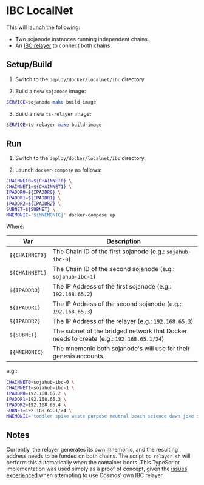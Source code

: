 # IBC LocalNet

This will launch the following:

* Two sojanode instances running independent chains.
* An [IBC relayer](https://github.com/confio/ts-relayer) to connect both chains.

## Setup/Build

1. Switch to the `deploy/docker/localnet/ibc` directory.

2. Build a new `sojanode` image:

```bash
SERVICE=sojanode make build-image
```

3. Build a new `ts-relayer` image:

```bash
SERVICE=ts-relayer make build-image
```

## Run

1. Switch to the `deploy/docker/localnet/ibc` directory.

2. Launch `docker-compose` as follows:

```bash
CHAINNET0=${CHAINNET0} \
CHAINNET1=${CHAINNET1} \
IPADDR0=${IPADDR0} \
IPADDR1=${IPADDR1} \
IPADDR2=${IPADDR2} \
SUBNET=${SUBNET} \
MNEMONIC='${MNEMONIC}' docker-compose up
```

Where:

|Var|Description|
|---|-----------|
|`${CHAINNET0}`|The Chain ID of the first sojanode (e.g.: `sojahub-ibc-0`)|
|`${CHAINNET1}`|The Chain ID of the second sojanode (e.g.: `sojahub-ibc-1`)|
|`${IPADDR0}`|The IP Address of the first sojanode (e.g.: `192.168.65.2`)|
|`${IPADDR1}`|The IP Address of the second sojanode (e.g.: `192.168.65.3`)|
|`${IPADDR2}`|The IP Address of the relayer (e.g.: `192.168.65.3`)|
|`${SUBNET}`|The subnet of the bridged network that Docker needs to create (e.g.: `192.168.65.1/24`)| 
|`${MNEMONIC}`|The mnemonic both sojanode's will use for their genesis accounts.|

e.g.:

```bash
CHAINNET0=sojahub-ibc-0 \
CHAINNET1=sojahub-ibc-1 \
IPADDR0=192.168.65.2 \
IPADDR1=192.168.65.3 \
IPADDR2=192.168.65.4 \
SUBNET=192.168.65.1/24 \
MNEMONIC='toddler spike waste purpose neutral beach science dawn joke stock help beyond' docker-compose up
```

## Notes

Currently, the relayer generates its own mnemonic, and the resulting address needs to be funded on both chains. The script `ts-relayer.sh` will perform this automatically when the container boots. This TypeScript implementation was used simply as a proof of concept, given the [issues experienced](https://discord.com/channels/669268347736686612/773388941947568148/839049449551691797) when attempting to use Cosmos' own IBC relayer.
